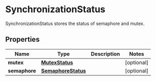 

# SynchronizationStatus

SynchronizationStatus stores the status of semaphore and mutex.
## Properties

Name | Type | Description | Notes
------------ | ------------- | ------------- | -------------
**mutex** | [**MutexStatus**](MutexStatus.md) |  |  [optional]
**semaphore** | [**SemaphoreStatus**](SemaphoreStatus.md) |  |  [optional]



